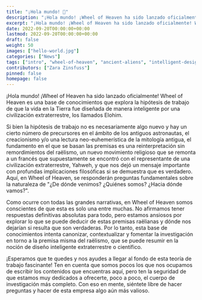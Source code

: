 ```yaml
---
title: "¡Hola mundo! 👋"
description: "¡Hola mundo! ¡Wheel of Heaven ha sido lanzado oficialmente! Wheel of Heaven es una base de conocimientos que explora la hipótesis de trabajo de que la vida en la Tierra fue diseñada de manera inteligente por una civilización extraterrestre, los llamados Elohim."
excerpt: "¡Hola mundo! ¡Wheel of Heaven ha sido lanzado oficialmente! Wheel of Heaven es una base de conocimientos que explora la hipótesis de trabajo de que la vida en la Tierra fue diseñada de manera inteligente por una civilización extraterrestre, los llamados Elohim."
date: 2022-09-20T00:00:00+00:00
lastmod: 2022-09-20T00:00:00+00:00
draft: false
weight: 50
images: ["hello-world.jpg"]
categories: ["News"]
tags: ["intro", "wheel-of-heaven", "ancient-aliens", "intelligent-design", "raëlismo"]
contributors: ["Zara Zinsfuss"]
pinned: false
homepage: false
---
```


¡Hola mundo! ¡Wheel of Heaven ha sido lanzado oficialmente! Wheel of Heaven es una base de conocimientos que explora la hipótesis de trabajo de que la vida en la Tierra fue diseñada de manera inteligente por una civilización extraterrestre, los llamados Elohim.

Si bien la hipótesis de trabajo no es necesariamente algo nuevo y hay un cierto número de precursores en el ámbito de los antiguos astronautas, el creacionismo y/o una lectura neo-euhemerística de la mitología antigua, el fundamento en el que se basan las premisas es una reinterpretación sin remordimientos del raëlismo, un nuevo movimiento religioso que se remonta a un francés que supuestamente se encontró con el representante de una civilización extraterrestre, Yahweh, y que nos dejó un mensaje importante con profundas implicaciones filosóficas si se demuestra que es verdadero. Aquí, en Wheel of Heaven, se responderán preguntas fundamentales sobre la naturaleza de "¿De dónde venimos? ¿Quiénes somos? ¿Hacia dónde vamos?".

Como ocurre con todas las grandes narrativas, en Wheel of Heaven somos conscientes de que esta es solo una entre muchas. No afirmamos tener respuestas definitivas absolutas para todo, pero estamos ansiosos por explorar lo que se puede deducir de estas premisas raëlianas y dónde nos dejarían si resulta que son verdaderas. Por lo tanto, esta base de conocimientos intenta canonizar, contextualizar y fomentar la investigación en torno a la premisa misma del raëlismo, que se puede resumir en la noción de diseño inteligente extraterrestre o científico.

¡Esperamos que te quedes y nos ayudes a llegar al fondo de esta teoría de trabajo fascinante! Ten en cuenta que somos pocos los que nos ocupamos de escribir los contenidos que encuentras aquí, pero ten la seguridad de que estamos muy dedicados a ofrecerte, poco a poco, el cuerpo de investigación más completo. Con eso en mente, siéntete libre de hacer preguntas y hacer de esta empresa algo aún más valioso.
